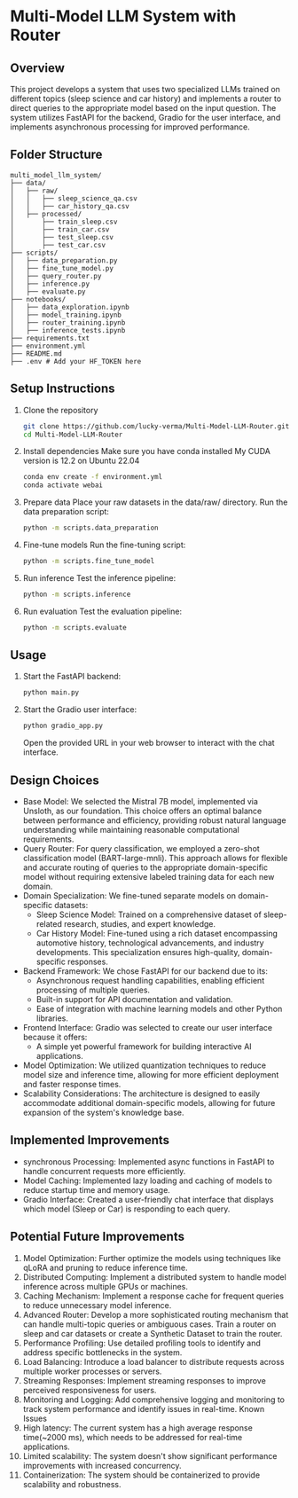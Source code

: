 # Multi-Model LLM System with Router

## Overview

This project develops a system that uses two specialized LLMs trained on different topics (sleep science and car history) and implements a router to direct queries to the appropriate model based on the input question. The system utilizes FastAPI for the backend, Gradio for the user interface, and implements asynchronous processing for improved performance.


## Folder Structure

    multi_model_llm_system/
    ├── data/
    │   ├── raw/
    │   │   ├── sleep_science_qa.csv
    │   │   ├── car_history_qa.csv
    │   ├── processed/
    │       ├── train_sleep.csv
    │       ├── train_car.csv
    │       ├── test_sleep.csv
    │       ├── test_car.csv
    ├── scripts/
    │   ├── data_preparation.py
    │   ├── fine_tune_model.py
    │   ├── query_router.py
    │   ├── inference.py
    │   ├── evaluate.py
    ├── notebooks/
    │   ├── data_exploration.ipynb
    │   ├── model_training.ipynb
    │   ├── router_training.ipynb
    │   ├── inference_tests.ipynb
    ├── requirements.txt
    ├── environment.yml
    ├── README.md
    ├── .env # Add your HF_TOKEN here


## Setup Instructions

1. Clone the repository

    ```bash
    git clone https://github.com/lucky-verma/Multi-Model-LLM-Router.git
    cd Multi-Model-LLM-Router
    ```

2. Install dependencies
    Make sure you have conda installed
    My CUDA version is 12.2 on Ubuntu 22.04
    ```bash
    conda env create -f environment.yml
    conda activate webai
    ```

3. Prepare data
    Place your raw datasets in the data/raw/ directory.
    Run the data preparation script:

    ```bash
    python -m scripts.data_preparation
    ```

4. Fine-tune models
    Run the fine-tuning script:

    ```bash
    python -m scripts.fine_tune_model
    ```

5. Run inference
    Test the inference pipeline:

    ```bash
    python -m scripts.inference
    ```

6. Run evaluation
    Test the evaluation pipeline:

    ```bash
    python -m scripts.evaluate
    ```

## Usage
1. Start the FastAPI backend:
   ```bash
   python main.py
   ```

2. Start the Gradio user interface:
    ```bash
    python gradio_app.py
    ```
    Open the provided URL in your web browser to interact with the chat interface.

## Design Choices

* Base Model: We selected the Mistral 7B model, implemented via Unsloth, as our foundation. This choice offers an optimal balance between performance and efficiency, providing robust natural language understanding while maintaining reasonable computational requirements.
* Query Router: For query classification, we employed a zero-shot classification model (BART-large-mnli). This approach allows for flexible and accurate routing of queries to the appropriate domain-specific model without requiring extensive labeled training data for each new domain.
* Domain Specialization: We fine-tuned separate models on domain-specific datasets:
    * Sleep Science Model: Trained on a comprehensive dataset of sleep-related research, studies, and expert knowledge.
    * Car History Model: Fine-tuned using a rich dataset encompassing automotive history, technological advancements, and industry developments.
This specialization ensures high-quality, domain-specific responses.
* Backend Framework: We chose FastAPI for our backend due to its:
    * Asynchronous request handling capabilities, enabling efficient processing of multiple queries.
    * Built-in support for API documentation and validation.
    * Ease of integration with machine learning models and other Python libraries.
* Frontend Interface: Gradio was selected to create our user interface because it offers:
    * A simple yet powerful framework for building interactive AI applications.
* Model Optimization: We utilized quantization techniques to reduce model size and inference time, allowing for more efficient deployment and faster response times.
* Scalability Considerations: The architecture is designed to easily accommodate additional domain-specific models, allowing for future expansion of the system's knowledge base.


## Implemented Improvements

* synchronous Processing: Implemented async functions in FastAPI to handle concurrent requests more efficiently.
* Model Caching: Implemented lazy loading and caching of models to reduce startup time and memory usage.
* Gradio Interface: Created a user-friendly chat interface that displays which model (Sleep or Car) is responding to each query.

## Potential Future Improvements

1. Model Optimization: Further optimize the models using techniques like qLoRA and pruning to reduce inference time.
2. Distributed Computing: Implement a distributed system to handle model inference across multiple GPUs or machines.
3. Caching Mechanism: Implement a response cache for frequent queries to reduce unnecessary model inference.
4. Advanced Router: Develop a more sophisticated routing mechanism that can handle multi-topic queries or ambiguous cases. Train a router on sleep and car datasets or create a Synthetic Dataset to train the router.
5. Performance Profiling: Use detailed profiling tools to identify and address specific bottlenecks in the system.
6. Load Balancing: Introduce a load balancer to distribute requests across multiple worker processes or servers.
7. Streaming Responses: Implement streaming responses to improve perceived responsiveness for users.
8. Monitoring and Logging: Add comprehensive logging and monitoring to track system performance and identify issues in real-time.
Known Issues
9. High latency: The current system has a high average response time(~2000 ms), which needs to be addressed for real-time applications.
10. Limited scalability: The system doesn't show significant performance improvements with increased concurrency.
11. Containerization: The system should be containerized to provide scalability and robustness.
